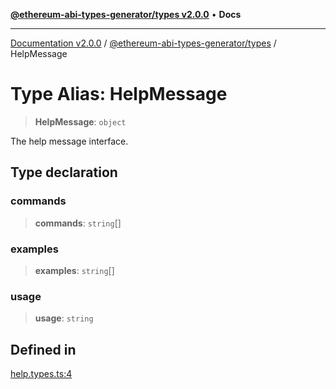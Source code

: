 [**@ethereum-abi-types-generator/types v2.0.0**](../README.md) • **Docs**

***

[Documentation v2.0.0](../../../packages.md) / [@ethereum-abi-types-generator/types](../README.md) / HelpMessage

# Type Alias: HelpMessage

> **HelpMessage**: `object`

The help message interface.

## Type declaration

### commands

> **commands**: `string`[]

### examples

> **examples**: `string`[]

### usage

> **usage**: `string`

## Defined in

[help.types.ts:4](https://github.com/niZmosis/ethereum-abi-types-generator/blob/34014c6ac1a58a7622fbd21e7421270aae38bf36/packages/types/src/help.types.ts#L4)
